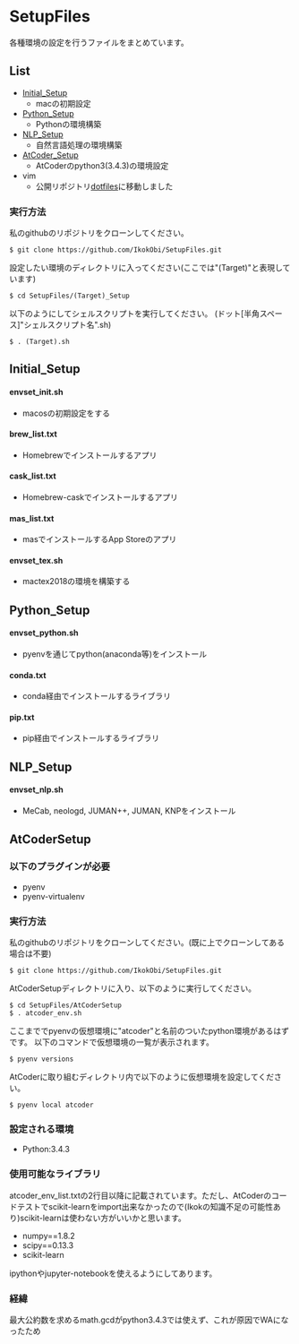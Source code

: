 # SetupFiles
各種環境の設定を行うファイルをまとめています。

## List
- [Initial_Setup](#Initial_Setup)
	- macの初期設定
- [Python_Setup](#Python)
	- Pythonの環境構築
- [NLP_Setup](#NLP)
	- 自然言語処理の環境構築
- [AtCoder_Setup](#AtCoder)
	- AtCoderのpython3(3.4.3)の環境設定
- vim
	- 公開リポジトリ<a href="https://github.com/IkokObi/dotfiles" target="_blank">dotfiles</a>に移動しました

### 実行方法
私のgithubのリポジトリをクローンしてください。
```
$ git clone https://github.com/IkokObi/SetupFiles.git
```
設定したい環境のディレクトリに入ってください(ここでは"(Target)"と表現しています)
```
$ cd SetupFiles/(Target)_Setup
```
以下のようにしてシェルスクリプトを実行してください。
(ドット[半角スペース]"シェルスクリプト名".sh)
```
$ . (Target).sh
```

## Initial_Setup
#### envset_init.sh
- macosの初期設定をする
#### brew_list.txt
- Homebrewでインストールするアプリ
#### cask_list.txt
- Homebrew-caskでインストールするアプリ
#### mas_list.txt
- masでインストールするApp Storeのアプリ
#### envset_tex.sh
- mactex2018の環境を構築する


<a name="Python"></a>
## Python_Setup
#### envset_python.sh
- pyenvを通じてpython(anaconda等)をインストール
#### conda.txt
- conda経由でインストールするライブラリ
#### pip.txt
- pip経由でインストールするライブラリ


<a name="NLP"></a>
## NLP_Setup
#### envset_nlp.sh
- MeCab, neologd, JUMAN++, JUMAN, KNPをインストール


<a name="AtCoder"></a>
## AtCoderSetup
### 以下のプラグインが必要
- pyenv
- pyenv-virtualenv

### 実行方法
私のgithubのリポジトリをクローンしてください。(既に上でクローンしてある場合は不要)
```
$ git clone https://github.com/IkokObi/SetupFiles.git
```
AtCoderSetupディレクトリに入り、以下のように実行してください。
```
$ cd SetupFiles/AtCoderSetup
$ . atcoder_env.sh
```
ここまででpyenvの仮想環境に"atcoder"と名前のついたpython環境があるはずです。
以下のコマンドで仮想環境の一覧が表示されます。
```
$ pyenv versions
```
AtCoderに取り組むディレクトリ内で以下のように仮想環境を設定してください。
```
$ pyenv local atcoder
```

### 設定される環境
- Python:3.4.3
### 使用可能なライブラリ
atcoder_env_list.txtの2行目以降に記載されています。ただし、AtCoderのコードテストでscikit-learnをimport出来なかったので(Ikokの知識不足の可能性あり)scikit-learnは使わない方がいいかと思います。
- numpy==1.8.2
- scipy==0.13.3
- scikit-learn

ipythonやjupyter-notebookを使えるようにしてあります。

### 経緯
最大公約数を求めるmath.gcdがpython3.4.3では使えず、これが原因でWAになったため


